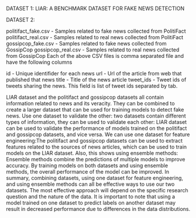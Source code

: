 DATASET 1: LIAR: A BENCHMARK DATASET FOR FAKE NEWS DETECTION





DATASET 2:

politifact_fake.csv - Samples related to fake news collected from PolitiFact
politifact_real.csv - Samples related to real news collected from PolitiFact
gossipcop_fake.csv - Samples related to fake news collected from GossipCop
gossipcop_real.csv - Samples related to real news collected from GossipCop
Each of the above CSV files is comma separated file and have the following columns



id - Unique identifider for each news
url - Url of the article from web that published that news
title - Title of the news article
tweet_ids - Tweet ids of tweets sharing the news. This field is list of tweet ids separated by tab.




LIAR dataset and the politifact and gossipcop datasets all contain information related to news and its veracity. They can be combined to create a larger dataset that can be used for training models to detect fake news. Use one dataset to validate the other: two datasets contain different types of information, they can be used to validate each other: LIAR dataset can be used to validate the performance of models trained on the politifact and gossipcop datasets, and vice versa. We can use one dataset for feature engineering:The politifact and gossipcop datasets can be used to extract features related to the sources of news articles, which can be used to train models on the LIAR dataset. Also, this shows using ensemble methods: Ensemble methods combine the predictions of multiple models to improve accuracy. By training models on both datasets and using ensemble methods, the overall performance of the model can be improved. In summary, combining datasets, using one dataset for feature engineering, and using ensemble methods can all be effective ways to use our two datasets. The most effective approach will depend on the specific research question and the nature of the data. It is important to note that using a model trained on one dataset to predict labels on another dataset may result in decreased performance due to differences in the data distributions.
